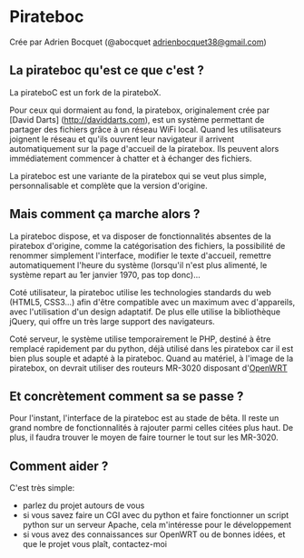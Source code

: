 Pirateboc
=========

Crée par Adrien Bocquet (@abocquet adrienbocquet38@gmail.com)

La pirateboc qu'est ce que c'est ?
----------------------------------------------

La pirateboC est un fork de la pirateboX. 

Pour ceux qui dormaient au fond, la piratebox, originalement crée par [David Darts] (http://daviddarts.com), est un système permettant de partager des fichiers grâce à un réseau WiFi local. Quand les utilisateurs joignent le réseau et qu'ils ouvrent leur navigateur il arrivent automatiquement sur la page d'accueil de la piratebox. Ils peuvent alors immédiatement commencer à chatter et à échanger des fichiers.

La pirateboc est une variante de la piratebox qui se veut plus simple, personnalisable et complète que la version d'origine.

Mais comment ça marche alors ?
---------------------------------------------

La pirateboc dispose, et va disposer de fonctionnalités absentes de la piratebox d'origine, comme la catégorisation des fichiers, la possibilité de renommer simplement l'interface, modifier le texte d'accueil, remettre automatiquement l'heure du système (lorsqu'il n'est plus alimenté, le système repart au 1er janvier 1970, pas top donc)...

Coté utilisateur, la pirateboc utilise les technologies standards du web (HTML5, CSS3...) afin d'être compatible avec un maximum  avec d'appareils, avec l'utilisation d'un design adaptatif. De plus elle utilise la bibliothèque jQuery, qui offre un très large support des navigateurs.

Coté serveur, le système utilise temporairement le PHP, destiné à être remplacé rapidement par du python, déjà utilisé dans les piratebox car il est bien plus souple et adapté à la pirateboc. Quand au matériel, à l'image de la piratebox, on devrait utiliser des routeurs MR-3020 disposant d'[OpenWRT](https://openwrt.org)

Et concrètement comment sa se passe ?
-------------------------------------------------------

Pour l'instant, l'interface de la pirateboc est au stade de bêta. Il reste un grand nombre de fonctionnalités à rajouter parmi celles citées plus haut. De plus, il faudra trouver le moyen de faire tourner le tout sur les MR-3020.

Comment aider ?
-----------------------

C'est très simple:
* parlez du projet autours de vous
* si vous savez faire un CGI avec du python et faire fonctionner un script python sur un serveur Apache, cela m'intéresse pour le développement
* si vous avez des connaissances sur OpenWRT ou de bonnes idées, et que le projet vous plaît, contactez-moi
